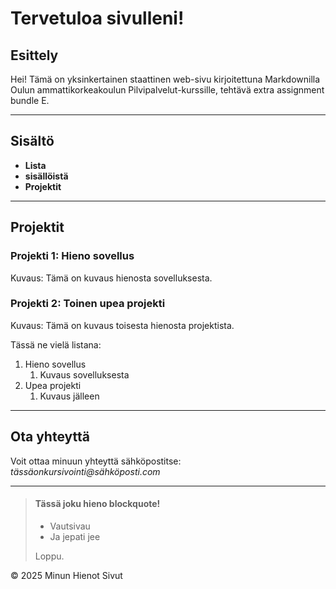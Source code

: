 # Tervetuloa sivulleni!

## Esittely

Hei! Tämä on yksinkertainen staattinen web-sivu kirjoitettuna Markdownilla
Oulun ammattikorkeakoulun Pilvipalvelut-kurssille, tehtävä extra assignment bundle E.

---

## Sisältö

- **Lista**
- **sisällöistä**
- **Projektit**

---

## Projektit

### Projekti 1: Hieno sovellus
Kuvaus: Tämä on kuvaus hienosta sovelluksesta.

### Projekti 2: Toinen upea projekti
Kuvaus: Tämä on kuvaus toisesta hienosta projektista.

Tässä ne vielä listana:
1. Hieno sovellus
    1. Kuvaus sovelluksesta
2. Upea projekti
    1. Kuvaus jälleen

---

## Ota yhteyttä

Voit ottaa minuun yhteyttä sähköpostitse: _tässäonkursivointi@sähköposti.com_

---

> #### Tässä joku hieno blockquote!
>
> - Vautsivau
> - Ja jepati jee
>
> Loppu.

© 2025 Minun Hienot Sivut